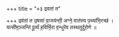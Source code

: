 +++
title = "०३ द्रवतां त"

+++
द्रव॑तां त उ॒षसा॑ वा॒जय॑न्ती॒ अग्ने॒ वात॑स्य प॒थ्या॑भि॒रच्छ॑ ।  
यत्सी॑म॒ञ्जन्ति॑ पू॒र्व्यं ह॒विर्भि॒रा व॒न्धुरे॑व तस्थतुर्दुरो॒णे ॥
